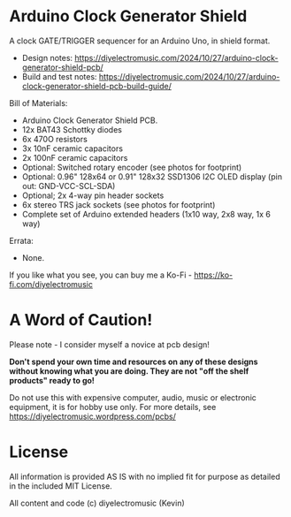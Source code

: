 # Arduino Clock Generator Shield

A clock GATE/TRIGGER sequencer for an Arduino Uno, in shield format.

- Design notes: https://diyelectromusic.com/2024/10/27/arduino-clock-generator-shield-pcb/
- Build and test notes: https://diyelectromusic.com/2024/10/27/arduino-clock-generator-shield-pcb-build-guide/

Bill of Materials:
- Arduino Clock Generator Shield PCB.
- 12x BAT43 Schottky diodes
- 6x 470O resistors
- 3x 10nF ceramic capacitors
- 2x 100nF ceramic capacitors
- Optional: Switched rotary encoder (see photos for footprint)
- Optional: 0.96" 128x64 or 0.91" 128x32 SSD1306 I2C OLED display (pin out: GND-VCC-SCL-SDA)
- Optional; 2x 4-way pin header sockets
- 6x stereo TRS jack sockets (see photos for footprint)
- Complete set of Arduino extended headers (1x10 way, 2x8 way, 1x 6 way)

Errata:
- None.

If you like what you see, you can buy me a Ko-Fi - https://ko-fi.com/diyelectromusic

#  A Word of Caution!

Please note - I consider myself a novice at pcb design!

**Don't spend your own time and resources on any of these designs without knowing what you are doing.  They are not "off the shelf products" ready to go!**

Do not use this with expensive computer, audio, music or electronic equipment, it is for hobby use only.  For more details, see https://diyelectromusic.wordpress.com/pcbs/

# License

All information is provided AS IS with no implied fit for purpose as detailed in the included MIT License.

All content and code (c) diyelectromusic (Kevin)
